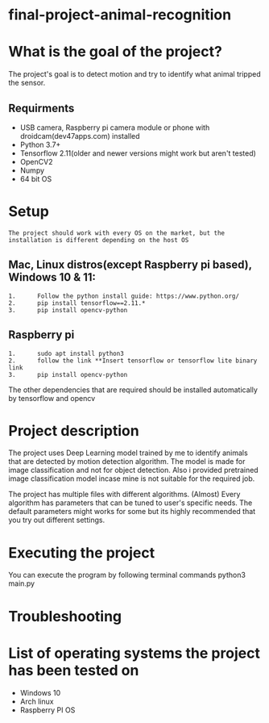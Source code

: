 # final-project-animal-recognition

# What is the goal of the project?
The project's goal is to detect motion and try to identify what animal tripped the sensor.


## Requirments
* USB camera, Raspberry pi camera module or phone with droidcam(dev47apps.com) installed
* Python 3.7+
* Tensorflow 2.11(older and newer versions might work but aren't tested)
* OpenCV2
* Numpy
* 64 bit OS


# Setup
    The project should work with every OS on the market, but the installation is different depending on the host OS

## Mac, Linux distros(except Raspberry pi based), Windows 10 & 11:
    1.      Follow the python install guide: https://www.python.org/
    2.      pip install tensorflow==2.11.*
    3.      pip install opencv-python




## Raspberry pi

    1.      sudo apt install python3
    2.      follow the link **Insert tensorflow or tensorflow lite binary link
    3.      pip install opencv-python

The other dependencies that are required should be installed automatically by tensorflow and opencv


# Project description

The project uses Deep Learning model trained by me to identify animals that are detected by motion detection algorithm.
The model is made for image classification and not for object detection.
Also i provided pretrained image classification model incase mine is not suitable for the required job.

The project has multiple files with different algorithms. 
(Almost) Every algorithm has parameters that can be tuned to user's specific needs. 
The default parameters might works for some but its highly recommended that you try out different settings.





# Executing the project

You can execute the program by following terminal commands
        python3 main.py





# Troubleshooting



# List of operating systems the project has been tested on
* Windows 10
* Arch linux
* Raspberry PI OS

